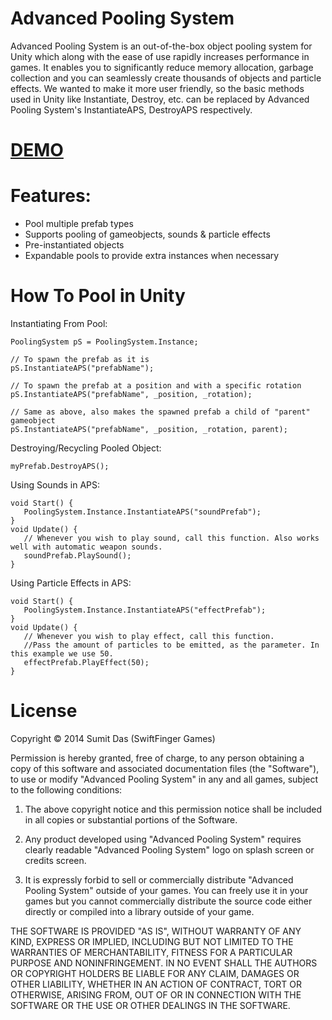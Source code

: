 Advanced Pooling System
=======================

Advanced Pooling System is an out-of-the-box object pooling system for Unity which along with the ease of use rapidly increases performance in games. It enables you to significantly reduce memory allocation, garbage collection and you can seamlessly create thousands of objects and particle effects. We wanted to make it more user friendly, so the basic methods used in Unity like Instantiate, Destroy, etc. can be replaced by Advanced Pooling System's InstantiateAPS, DestroyAPS respectively.

<a href="http://swiftfingergames.blogspot.com/2014/08/APSDemo.html">DEMO</a>
=======================

 Features:
=======================
- Pool multiple prefab types
- Supports pooling of gameobjects, sounds & particle effects
- Pre-instantiated objects
- Expandable pools to provide extra instances when necessary
 
How To Pool in Unity
=======================
Instantiating From Pool:

    PoolingSystem pS = PoolingSystem.Instance;

    // To spawn the prefab as it is
    pS.InstantiateAPS("prefabName");
     
    // To spawn the prefab at a position and with a specific rotation
    pS.InstantiateAPS("prefabName", _position, _rotation); 
     
    // Same as above, also makes the spawned prefab a child of "parent" gameobject
    pS.InstantiateAPS("prefabName", _position, _rotation, parent);


Destroying/Recycling Pooled Object:

    myPrefab.DestroyAPS();

Using Sounds in APS:

    void Start() {
       PoolingSystem.Instance.InstantiateAPS("soundPrefab");
    }
    void Update() {
       // Whenever you wish to play sound, call this function. Also works well with automatic weapon sounds.
       soundPrefab.PlaySound();
    }

Using Particle Effects in APS:

    void Start() {
       PoolingSystem.Instance.InstantiateAPS("effectPrefab");
    }
    void Update() {
       // Whenever you wish to play effect, call this function.
       //Pass the amount of particles to be emitted, as the parameter. In this example we use 50.
       effectPrefab.PlayEffect(50);
    }

License
=======================
Copyright © 2014 Sumit Das (SwiftFinger Games)

Permission is hereby granted, free of charge, to any person obtaining a copy
of this software and associated documentation files (the "Software"), to use
or modify "Advanced Pooling System" in any and all games, subject to the
following conditions:

1. The above copyright notice and this permission notice shall be included in
all copies or substantial portions of the Software.

2. Any product developed using "Advanced Pooling System" requires clearly
readable "Advanced Pooling System" logo on splash screen or credits screen.

3. It is expressly forbid to sell or commercially distribute "Advanced Pooling System"
outside of your games. You can freely use it in your games but you cannot commercially
distribute the source code either directly or compiled into a library outside of
your game.

THE SOFTWARE IS PROVIDED "AS IS", WITHOUT WARRANTY OF ANY KIND, EXPRESS OR
IMPLIED, INCLUDING BUT NOT LIMITED TO THE WARRANTIES OF MERCHANTABILITY,
FITNESS FOR A PARTICULAR PURPOSE AND NONINFRINGEMENT. IN NO EVENT SHALL THE
AUTHORS OR COPYRIGHT HOLDERS BE LIABLE FOR ANY CLAIM, DAMAGES OR OTHER
LIABILITY, WHETHER IN AN ACTION OF CONTRACT, TORT OR OTHERWISE, ARISING FROM,
OUT OF OR IN CONNECTION WITH THE SOFTWARE OR THE USE OR OTHER DEALINGS IN THE
SOFTWARE.

